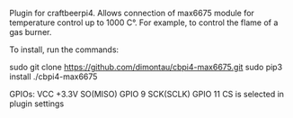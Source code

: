 Plugin for craftbeerpi4.
Allows connection of max6675 module for temperature control up to 1000 С°. For example, to control the flame of a gas burner.

To install, run the commands:

sudo git clone https://github.com/dimontau/cbpi4-max6675.git
sudo pip3 install ./cbpi4-max6675

GPIOs:
VCC +3.3V
SO(MISO) GPIO 9
SCK(SCLK) GPIO 11
CS is selected in plugin settings
